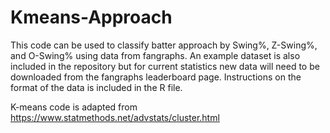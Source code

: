 # Kmeans-Approach

This code can be used to classify batter approach by Swing%, Z-Swing%, and O-Swing% using data from fangraphs. An example dataset is also included in the repository but for current statistics new data will need to be downloaded from the fangraphs leaderboard page. Instructions on the format of the data is included in the R file.

K-means code is adapted from https://www.statmethods.net/advstats/cluster.html
